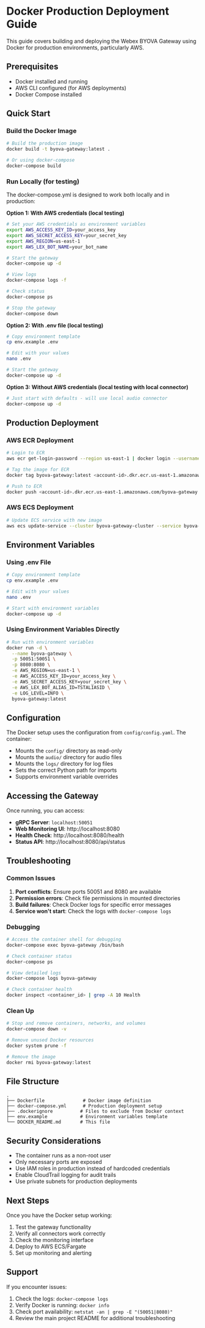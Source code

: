 # Docker Production Deployment Guide

This guide covers building and deploying the Webex BYOVA Gateway using Docker for production environments, particularly AWS.

## Prerequisites

- Docker installed and running
- AWS CLI configured (for AWS deployments)
- Docker Compose installed

## Quick Start

### Build the Docker Image

```bash
# Build the production image
docker build -t byova-gateway:latest .

# Or using docker-compose
docker-compose build
```

### Run Locally (for testing)

The docker-compose.yml is designed to work both locally and in production:

**Option 1: With AWS credentials (local testing)**
```bash
# Set your AWS credentials as environment variables
export AWS_ACCESS_KEY_ID=your_access_key
export AWS_SECRET_ACCESS_KEY=your_secret_key
export AWS_REGION=us-east-1
export AWS_LEX_BOT_NAME=your_bot_name

# Start the gateway
docker-compose up -d

# View logs
docker-compose logs -f

# Check status
docker-compose ps

# Stop the gateway
docker-compose down
```

**Option 2: With .env file (local testing)**
```bash
# Copy environment template
cp env.example .env

# Edit with your values
nano .env

# Start the gateway
docker-compose up -d
```

**Option 3: Without AWS credentials (local testing with local connector)**
```bash
# Just start with defaults - will use local audio connector
docker-compose up -d
```

## Production Deployment

### AWS ECR Deployment

```bash
# Login to ECR
aws ecr get-login-password --region us-east-1 | docker login --username AWS --password-stdin <account-id>.dkr.ecr.us-east-1.amazonaws.com

# Tag the image for ECR
docker tag byova-gateway:latest <account-id>.dkr.ecr.us-east-1.amazonaws.com/byova-gateway:latest

# Push to ECR
docker push <account-id>.dkr.ecr.us-east-1.amazonaws.com/byova-gateway:latest
```

### AWS ECS Deployment

```bash
# Update ECS service with new image
aws ecs update-service --cluster byova-gateway-cluster --service byova-gateway-service --force-new-deployment --region us-east-1
```

## Environment Variables

### Using .env File

```bash
# Copy environment template
cp env.example .env

# Edit with your values
nano .env

# Start with environment variables
docker-compose up -d
```

### Using Environment Variables Directly

```bash
# Run with environment variables
docker run -d \
  --name byova-gateway \
  -p 50051:50051 \
  -p 8080:8080 \
  -e AWS_REGION=us-east-1 \
  -e AWS_ACCESS_KEY_ID=your_access_key \
  -e AWS_SECRET_ACCESS_KEY=your_secret_key \
  -e AWS_LEX_BOT_ALIAS_ID=TSTALIASID \
  -e LOG_LEVEL=INFO \
  byova-gateway:latest
```

## Configuration

The Docker setup uses the configuration from `config/config.yaml`. The container:

- Mounts the `config/` directory as read-only
- Mounts the `audio/` directory for audio files
- Mounts the `logs/` directory for log files
- Sets the correct Python path for imports
- Supports environment variable overrides

## Accessing the Gateway

Once running, you can access:

- **gRPC Server**: `localhost:50051`
- **Web Monitoring UI**: http://localhost:8080
- **Health Check**: http://localhost:8080/health
- **Status API**: http://localhost:8080/api/status

## Troubleshooting

### Common Issues

1. **Port conflicts**: Ensure ports 50051 and 8080 are available
2. **Permission errors**: Check file permissions in mounted directories
3. **Build failures**: Check Docker logs for specific error messages
4. **Service won't start**: Check the logs with `docker-compose logs`

### Debugging

```bash
# Access the container shell for debugging
docker-compose exec byova-gateway /bin/bash

# Check container status
docker-compose ps

# View detailed logs
docker-compose logs byova-gateway

# Check container health
docker inspect <container_id> | grep -A 10 Health
```

### Clean Up

```bash
# Stop and remove containers, networks, and volumes
docker-compose down -v

# Remove unused Docker resources
docker system prune -f

# Remove the image
docker rmi byova-gateway:latest
```

## File Structure

```
.
├── Dockerfile              # Docker image definition
├── docker-compose.yml      # Production deployment setup
├── .dockerignore          # Files to exclude from Docker context
├── env.example            # Environment variables template
└── DOCKER_README.md       # This file
```

## Security Considerations

- The container runs as a non-root user
- Only necessary ports are exposed
- Use IAM roles in production instead of hardcoded credentials
- Enable CloudTrail logging for audit trails
- Use private subnets for production deployments

## Next Steps

Once you have the Docker setup working:

1. Test the gateway functionality
2. Verify all connectors work correctly
3. Check the monitoring interface
4. Deploy to AWS ECS/Fargate
5. Set up monitoring and alerting

## Support

If you encounter issues:

1. Check the logs: `docker-compose logs`
2. Verify Docker is running: `docker info`
3. Check port availability: `netstat -an | grep -E "(50051|8080)"`
4. Review the main project README for additional troubleshooting